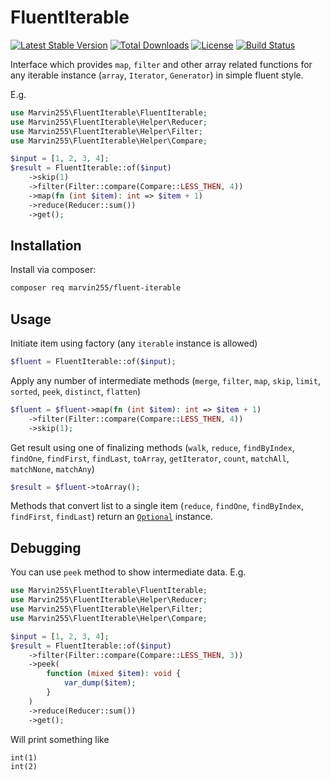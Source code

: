 # FluentIterable

[![Latest Stable Version](https://poser.pugx.org/marvin255/fluent-iterable/v/stable.png)](https://packagist.org/packages/marvin255/fluent-iterable)
[![Total Downloads](https://poser.pugx.org/marvin255/fluent-iterable/downloads.png)](https://packagist.org/packages/marvin255/fluent-iterable)
[![License](https://poser.pugx.org/marvin255/fluent-iterable/license.svg)](https://packagist.org/packages/marvin255/fluent-iterable)
[![Build Status](https://github.com/marvin255/fluent-iterable/workflows/marvin255_fluent_iterable/badge.svg)](https://github.com/marvin255/fluent-iterable/actions?query=workflow%3A%22marvin255_fluent_iterable%22)

Interface which provides `map`, `filter` and other array related functions for any iterable instance (`array`, `Iterator`, `Generator`) in simple fluent style.

E.g.

```php
use Marvin255\FluentIterable\FluentIterable;
use Marvin255\FluentIterable\Helper\Reducer;
use Marvin255\FluentIterable\Helper\Filter;
use Marvin255\FluentIterable\Helper\Compare;

$input = [1, 2, 3, 4];
$result = FluentIterable::of($input)
    ->skip(1)
    ->filter(Filter::compare(Compare::LESS_THEN, 4))
    ->map(fn (int $item): int => $item + 1)
    ->reduce(Reducer::sum())
    ->get();
``` 



## Installation

Install via composer:

```bash
composer req marvin255/fluent-iterable
```



## Usage

Initiate item using factory (any `iterable` instance is allowed)

```php
$fluent = FluentIterable::of($input);
```

Apply any number of intermediate methods (`merge`, `filter`, `map`, `skip`, `limit`, `sorted`, `peek`, `distinct`, `flatten`)

```php
$fluent = $fluent->map(fn (int $item): int => $item + 1)
    ->filter(Filter::compare(Compare::LESS_THEN, 4))
    ->skip(1);
```

Get result using one of finalizing methods (`walk`, `reduce`, `findByIndex`, `findOne`, `findFirst`, `findLast`, `toArray`, `getIterator`, `count`, `matchAll`, `matchNone`, `matchAny`)

```php
$result = $fluent->toArray();
```

Methods that convert list to a single item (`reduce`, `findOne`, `findByIndex`, `findFirst`, `findLast`) return an [`Optional`](https://github.com/marvin255/optional) instance.



## Debugging

You can use `peek` method to show intermediate data. E.g. 

```php
use Marvin255\FluentIterable\FluentIterable;
use Marvin255\FluentIterable\Helper\Reducer;
use Marvin255\FluentIterable\Helper\Filter;
use Marvin255\FluentIterable\Helper\Compare;

$input = [1, 2, 3, 4];
$result = FluentIterable::of($input)
    ->filter(Filter::compare(Compare::LESS_THEN, 3))
    ->peek(
        function (mixed $item): void {
            var_dump($item);
        }
    )
    ->reduce(Reducer::sum())
    ->get();
```

Will print something like

```
int(1)
int(2)
```
